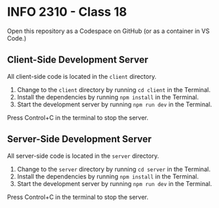 # INFO 2310 - Class 18

Open this repository as a Codespace on GitHub (or as a container in VS Code.)

## Client-Side Development Server

All client-side code is located in the `client` directory.

1. Change to the `client` directory by running `cd client` in the Terminal.
2. Install the dependencies by running `npm install` in the Terminal.
3. Start the development server by running `npm run dev` in the Terminal.

Press Control+C in the terminal to stop the server.

## Server-Side Development Server

All server-side code is located in the `server` directory.

1. Change to the `server` directory by running `cd server` in the Terminal.
2. Install the dependencies by running `npm install` in the Terminal.
3. Start the development server by running `npm run dev` in the Terminal.

Press Control+C in the terminal to stop the server.
